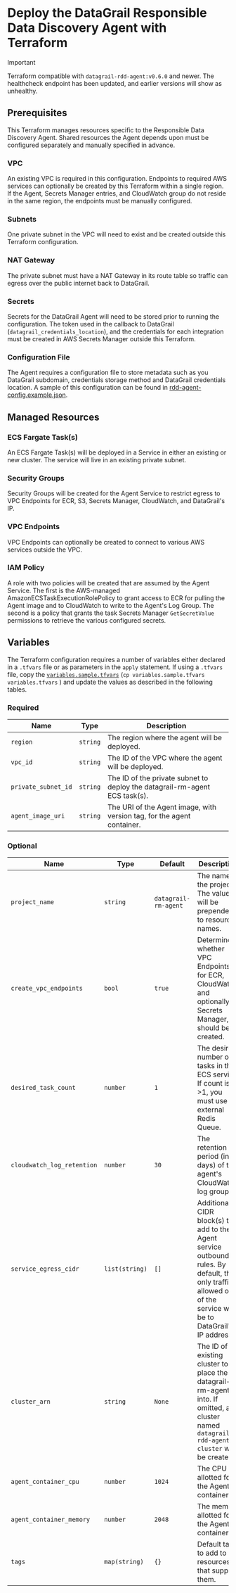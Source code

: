 # Deploy the DataGrail Responsible Data Discovery Agent with Terraform

> [!IMPORTANT]
> Terraform compatible with `datagrail-rdd-agent:v0.6.0` and newer. The healthcheck endpoint has been updated, and earlier versions will show as unhealthy.

## Prerequisites

This Terraform manages resources specific to the Responsible Data Discovery Agent. Shared resources the Agent depends upon must be configured separately and manually specified in advance.

### VPC

An existing VPC is required in this configuration. Endpoints to required AWS services can optionally be created by this Terraform within a single region. If the Agent, Secrets Manager entries, and CloudWatch group do not reside in the same region, the endpoints must be manually configured.

### Subnets

One private subnet in the VPC will need to exist and be created outside this Terraform configuration.

### NAT Gateway

The private subnet must have a NAT Gateway in its route table so traffic can egress over the public internet back to DataGrail.

### Secrets

Secrets for the DataGrail Agent will need to be stored prior to running the configuration. The token used in the callback to DataGrail (`datagrail_credentials_location`), and the credentials for each integration must be created in AWS Secrets Manager outside this Terraform.

### Configuration File

The Agent requires a configuration file to store metadata such as you DataGrail subdomain, credentials storage method and DataGrail credentials location. A sample of this configuration can be found in [rdd-agent-config.example.json](../rdd-agent-config.example.json).

## Managed Resources

### ECS Fargate Task(s)

An ECS Fargate Task(s) will be deployed in a Service in either an existing or new cluster. The service will live in an existing private subnet.

### Security Groups

Security Groups will be created for the Agent Service to restrict egress to VPC Endpoints for ECR, S3, Secrets Manager, CloudWatch, and DataGrail's IP.

### VPC Endpoints

VPC Endpoints can optionally be created to connect to various AWS services outside the VPC.

### IAM Policy

A role with two policies will be created that are assumed by the Agent Service. The first is the AWS-managed AmazonECSTaskExecutionRolePolicy to grant access to ECR for pulling the Agent image and to CloudWatch to write to the Agent's Log Group. The second is a policy that grants the task Secrets Manager `GetSecretValue` permissions to retrieve the various configured secrets.

## Variables

The Terraform configuration requires a number of variables either declared in a `.tfvars` file or as parameters in the `apply` statement. If using a `.tfvars` file, copy the [`variables.sample.tfvars`](variables.example.tfvars) (`cp variables.sample.tfvars variables.tfvars` ) and update the values as described in the following tables.

### Required

| Name                 | Type     | Description                                                                |
|----------------------|----------|----------------------------------------------------------------------------|
| `region`             | `string` | The region where the agent will be deployed.                               |
| `vpc_id`             | `string` | The ID of the VPC where the agent will be deployed.                        |
| `private_subnet_id`  | `string` | The ID of the private subnet to deploy the datagrail-rm-agent ECS task(s). |
| `agent_image_uri`    | `string` | The URI of the Agent image, with version tag, for the agent container.     |

### Optional

| Name                       | Type           | Default                               | Description                                                                                                                                                     |
|----------------------------|----------------|---------------------------------------|-----------------------------------------------------------------------------------------------------------------------------------------------------------------|
| `project_name`             | `string`       | `datagrail-rm-agent`                     | The name of the project. The value will be prepended to resource names.                                                                                         |
| `create_vpc_endpoints`     | `bool`         | `true`                                | Determines whether VPC Endpoints for ECR, CloudWatch, and optionally Secrets Manager, should be created.                                                        |
| `desired_task_count`       | `number`       | `1`                                   | The desired number of tasks in the ECS service. If count is >1, you must use an external Redis Queue.                                                           |
| `cloudwatch_log_retention` | `number`       | `30`                                  | The retention period (in days) of the agent's CloudWatch log group.                                                                                             |
| `service_egress_cidr`      | `list(string)` | `[]`                                  | Additional CIDR block(s) to add to the Agent service outbound rules. By default, the only traffic allowed out of the service will be to DataGrail's IP address. |
| `cluster_arn`              | `string`       | `None`                                | The ID of an existing cluster to place the datagrail-rm-agent into. If omitted, a cluster named `datagrail-rdd-agent-cluster` will be created.                  |
| `agent_container_cpu`      | `number`       | `1024`                                | The CPU allotted for the Agent container.                                                                                                                       |
| `agent_container_memory`   | `number`       | `2048`                                | The memory allotted for the Agent container.                                                                                                                    |
| `tags`                     | `map(string)`  | `{}`                                  | Default tags to add to resources that support them.                                                                                                             |
